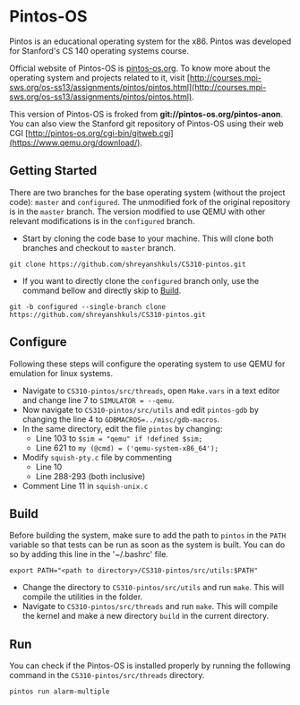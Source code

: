 # Pintos-OS
Pintos is an educational operating system for the x86. Pintos was developed for Stanford's CS 140 operating systems course.

Official website of Pintos-OS is [pintos-os.org](pintos-os.org).
To know more about the operating system and projects related to it, visit [http://courses.mpi-sws.org/os-ss13/assignments/pintos/pintos.html](http://courses.mpi-sws.org/os-ss13/assignments/pintos/pintos.html).

This version of Pintos-OS is froked from **git://pintos-os.org/pintos-anon**.
You can also view the Stanford git repository of Pintos-OS using their web CGI [http://pintos-os.org/cgi-bin/gitweb.cgi](https://www.qemu.org/download/).

## Getting Started
There are two branches for the base operating system (without the project code): `master` and `configured`.
The unmodified fork of the original repository is in the `master` branch.
The version modified to use QEMU with other relevant modifications is in the `configured` branch.

* Start by cloning the code base to your machine. This will clone both branches and checkout to `master` branch. 
```
git clone https://github.com/shreyanshkuls/CS310-pintos.git
```

* If you want to directly clone the `configured` branch only, use the command bellow and directly skip to [Build](#build).
```
git -b configured --single-branch clone https://github.com/shreyanshkuls/CS310-pintos.git
```

## Configure
Following these steps will configure the operating system to use QEMU for emulation for linux systems.

* Navigate to `CS310-pintos/src/threads`, open `Make.vars` in a text editor and change line 7 to `SIMULATOR = --qemu`.
* Now navigate to `CS310-pintos/src/utils` and edit `pintos-gdb` by changing the line 4 to `GDBMACROS=../misc/gdb-macros`.
* In the same directory, edit the file `pintos` by changing:
	- Line 103 to `$sim = "qemu" if !defined $sim;`
	- Line 621 to `my (@cmd) = ('qemu-system-x86_64');`
* Modify `squish-pty.c` file by commenting
	- Line 10
	- Line 288-293 (both inclusive)
* Comment Line 11 in `squish-unix.c`

## Build
Before building the system, make sure to add the path to `pintos` in the `PATH` variable so that tests can be run as soon as the system is built. You can do so by adding this line in the '~/.bashrc' file.
```
export PATH="<path to directory>/CS310-pintos/src/utils:$PATH"
```

* Change the directory to `CS310-pintos/src/utils` and run `make`. This will compile the utilities in the folder.
* Navigate to `CS310-pintos/src/threads` and run `make`. This will compile the kernel and make a new directory `build` in the current directory.

## Run
You can check if the Pintos-OS is installed properly by running the following command in the `CS310-pintos/src/threads` directory.
```
pintos run alarm-multiple
```
